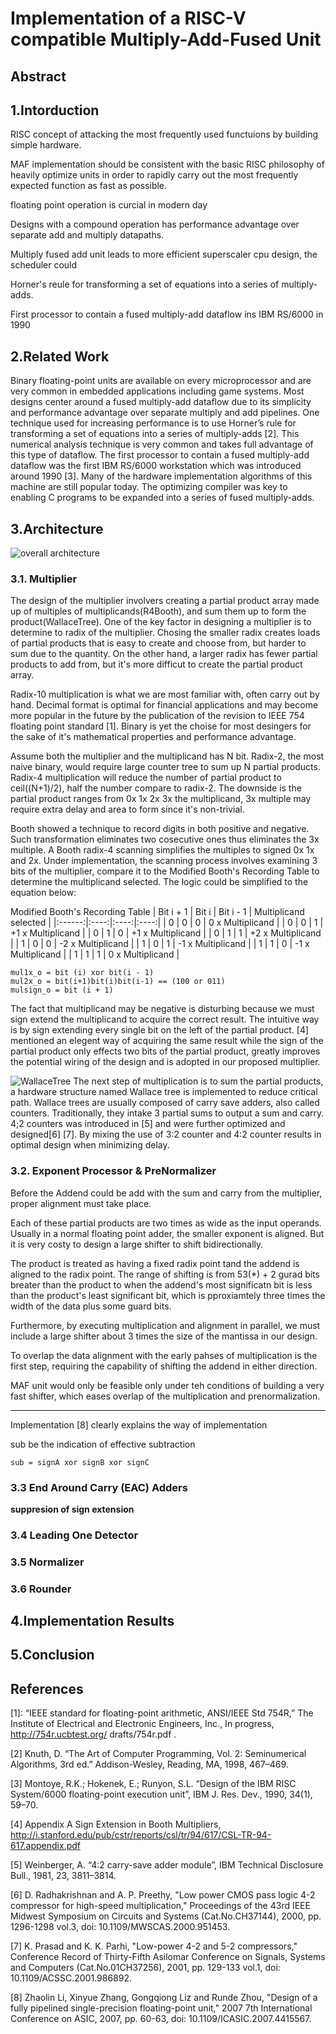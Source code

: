 # Implementation of a RISC-V compatible Multiply-Add-Fused Unit

## Abstract


## 1.Intorduction


RISC concept of attacking the most frequently used functuions by building simple hardware.

MAF implementation should be consistent with the basic RISC philosophy of heavily optimize units in order to rapidly carry out the most frequently expected function as fast as possible.

floating point operation is curcial in modern day

Designs with a compound operation has performance advantage over separate add and multiply datapaths.

Multiply fused add unit leads to more efficient superscaler cpu design, the scheduler could 

Horner's reule for transforming a set of equations into a series of multiply-adds. 

First processor to contain a fused multiply-add dataflow ins IBM RS/6000 in 1990

## 2.Related Work

Binary floating-point units are available on every microprocessor and are
very common in embedded applications including game systems. Most designs
center around a fused multiply-add dataflow due to its simplicity and performance advantage over separate multiply and add pipelines. One technique used
for increasing performance is to use Horner’s rule for transforming a set of
equations into a series of multiply-adds [2]. This numerical analysis technique
is very common and takes full advantage of this type of dataflow.
The first processor to contain a fused multiply-add dataflow was the first
IBM RS/6000 workstation which was introduced around 1990 [3]. Many of the
hardware implementation algorithms of this machine are still popular today.
The optimizing compiler was key to enabling C programs to be expanded into
a series of fused multiply-adds.

## 3.Architecture
![overall architecture](Flowchart.png)
### 3.1. Multiplier

The design of the multiplier involvers creating a partial product array made up of multiples of multiplicands(R4Booth), and sum them up to form the product(WallaceTree). One of the key factor in designing a multiplier is to determine to radix of the multiplier. 
Chosing the smaller radix creates loads of partial products that is easy to create and choose from, but harder to sum due to the quantity. On the other hand, a larger radix has fewer partial products to add from, but it's more difficut to create the partial product array. 

Radix-10 multiplication is what we are most familiar with, often carry out by hand. Decimal format is optimal for financial applications and may become more popular in the future by the publication of the revision to IEEE 754 floating point standard [1]. Binary is yet the choise for most desingers for the sake of it's mathematical properties and performance advantage.

Assume both the multiplier and the multiplicand has N bit. Radix-2, the most naive binary, would require large counter tree to sum up N partial products. Radix-4 multiplication will reduce the number of partial product to ceil((N+1)/2), half the number compare to radix-2. The downside is the partial product ranges from 0x 1x 2x 3x the multiplicand, 3x multiple may require extra delay and area to form since it's non-trivial.

Booth showed a technique to record digits in both positive and negative. Such transformation eliminates two cosecutive ones thus eliminates the 3x multiple. A Booth radix-4 scanning simplifies the multiples to signed 0x 1x and 2x. 
Under implementation, the scanning process involves examining 3 bits of the multiplier, compare it to the Modified Booth's Recording Table to determine the multiplicand selected. The logic could be simplified to the equation below:

Modified Booth's Recording Table
| Bit i + 1   |   Bit i   |   Bit i - 1   |   Multiplicand selected   |
|:------:|:----:|:----:|:----:|
|     0       |    0      |       0       |   0 x Multiplicand        |
|     0       |    0      |       1       |  +1 x Multiplicand        |
|     0       |    1      |       0       |  +1 x Multiplicand        |
|     0       |    1      |       1       |  +2 x Multiplicand        |
|     1       |    0      |       0       |  -2 x Multiplicand        |
|     1       |    0      |       1       |  -1 x Multiplicand        |
|     1       |    1      |       0       |  -1 x Multiplicand        |
|     1       |    1      |       1       |   0 x Multiplicand        |
    
```
mul1x_o = bit (i) xor bit(i - 1)
mul2x_o = bit(i+1)bit(i)bit(i-1) == (100 or 011)
mulsign_o = bit (i + 1)
```

The fact that multiplicand may be negative is disturbing because we must sign extend the multiplicand to acquire the correct result. The intuitive way is by sign extending every single bit on the left of the partial product. [4] mentioned an elegent way of acquiring the same result while the sign of the partial product only effects two bits of the partial product, greatly improves the potential wiring of the design and is adopted in our proposed multiplier.


![WallaceTree](WallaceTree.png)
The next step of multiplication is to sum the partial products, a hardware structure named Wallace tree is implemented to reduce critical path. Wallace trees are usually composed of carry save adders, also called counters. Traditionally, they intake 3 partial sums to output a sum and carry. 4;2 counters was introduced in [5] and were further optimized and designed[6] [7]. By mixing the use of 3:2 counter and 4:2 counter results in optimal design when minimizing delay.


### 3.2. Exponent Processor & PreNormalizer

Before the Addend could be add with the sum and carry from the multiplier, proper alignment must take place.

Each of these partial products are two times as wide as the input operands. Usually in a normal floating point adder, the smaller exponent is aligned. But it is very costy to design a large shifter to shift bidirectionally. 

The product is treated as having a fixed radix point tand the addend is aligned to the radix point. The range of shifting is from 53(*) + 2 gurad bits breater than the product to when the addend's most significatn bit is less than the product's least significant bit, which is pproxiamtely three times the width of the data plus some guard bits.

Furthermore, by executing multiplication and alignment in parallel, we must include a large shifter about 3 times the size of the mantissa in our design. 

To overlap the data alignment with the early pahses of multiplication is the first step, requiring the capability of shifting the addend in either direction.

MAF unit would only be feasible only under teh conditions of building a very fast shifter, which eases overlap of the multiplication and prenormalization.

---
Implementation
[8] clearly explains the way of implementation

sub be the indication of effective subtraction

```
sub = signA xor signB xor signC
```




### 3.3 End Around Carry (EAC) Adders

**suppresion of sign extension**

### 3.4 Leading One Detector

### 3.5 Normalizer 

### 3.6 Rounder


## 4.Implementation Results


## 5.Conclusion


## References
[1]: “IEEE standard for floating-point arithmetic, ANSI/IEEE Std 754R,” The Institute of
Electrical and Electronic Engineers, Inc., In progress, http://754r.ucbtest.org/ drafts/754r.pdf .

[2] Knuth, D. “The Art of Computer Programming, Vol. 2: Seminumerical Algorithms,
3rd ed.” Addison-Wesley, Reading, MA, 1998, 467–469.

[3] Montoye, R.K.; Hokenek, E.; Runyon, S.L. “Design of the IBM RISC System/6000
floating-point execution unit”, IBM J. Res. Dev., 1990, 34(1), 59–70.

[4] Appendix A Sign Extension in Booth Multipliers, http://i.stanford.edu/pub/cstr/reports/csl/tr/94/617/CSL-TR-94-617.appendix.pdf

[5] Weinberger, A. “4:2 carry-save adder module”, IBM Technical Disclosure Bull., 1981,
23, 3811–3814.

[6] D. Radhakrishnan and A. P. Preethy, "Low power CMOS pass logic 4-2 compressor for high-speed multiplication," Proceedings of the 43rd IEEE Midwest Symposium on Circuits and Systems (Cat.No.CH37144), 2000, pp. 1296-1298 vol.3, doi: 10.1109/MWSCAS.2000.951453.

[7] K. Prasad and K. K. Parhi, "Low-power 4-2 and 5-2 compressors," Conference Record of Thirty-Fifth Asilomar Conference on Signals, Systems and Computers (Cat.No.01CH37256), 2001, pp. 129-133 vol.1, doi: 10.1109/ACSSC.2001.986892.

[8] Zhaolin Li, Xinyue Zhang, Gongqiong Liz and Runde Zhou, "Design of a fully pipelined single-precision floating-point unit," 2007 7th International Conference on ASIC, 2007, pp. 60-63, doi: 10.1109/ICASIC.2007.4415567.



